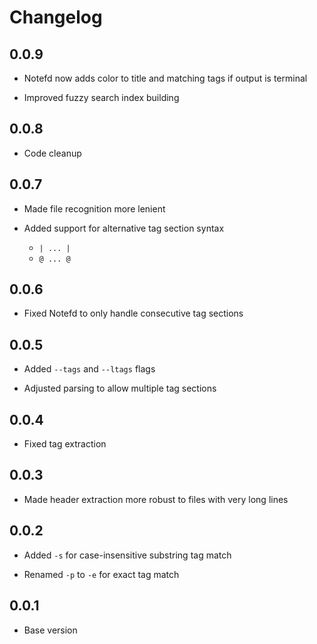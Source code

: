 # Changelog

## 0.0.9

- Notefd now adds color to title and matching tags if output is terminal

- Improved fuzzy search index building

## 0.0.8

- Code cleanup

## 0.0.7

- Made file recognition more lenient

- Added support for alternative tag section syntax

  - `| ... |`
  - `@ ... @`

## 0.0.6

- Fixed Notefd to only handle consecutive tag sections

## 0.0.5

- Added `--tags` and `--ltags` flags

- Adjusted parsing to allow multiple tag sections

## 0.0.4

- Fixed tag extraction

## 0.0.3

- Made header extraction more robust to files with very long lines

## 0.0.2

- Added `-s` for case-insensitive substring tag match

- Renamed `-p` to `-e` for exact tag match

## 0.0.1

- Base version
